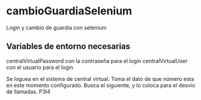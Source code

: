 # cambioGuardiaSelenium
Login y cambio de guardia con selenium

## Variables de entorno necesarias

centralVirtualPassword     con la contraseña para el login
centralVirtualUser         con el usuario para el login

Se loguea en el sistema de central virtual.
Toma el dato de  que número esta en este momento configurado.
Busca el siguiente, y lo coloca para el desvio de llamadas.
P3l4
